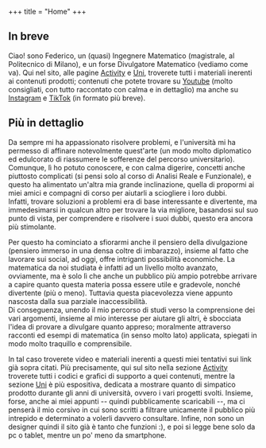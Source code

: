+++
title = "Home"
+++

## In breve
Ciao! sono Federico, un (quasi) Ingegnere Matematico (magistrale, al Politecnico di Milano), e un forse Divulgatore Matematico (vediamo come va). Qui nel sito, alle pagine [Activity](/activity/) e [Uni](/uni/), troverete tutti i materiali inerenti ai contenuti prodotti; contenuti che potete trovare su [Youtube](https://www.youtube.com/@divmat_yt) (molto consigliati, con tutto raccontato con calma e in dettaglio) ma anche su [Instagram](https://www.instagram.com/divmat_im) e [TikTok](https://tiktok.com/@divmat_tt) (in formato più breve). 

## Più in dettaglio

<!-- Ciao! Sono uno studente della magistrale di Ingegeria Matematica, al Politecnico di Milano, indirizzo Statistical Learning. Un indirizzo relativamente nuovo e quindi sconosciuto, che però esiste e raccoglie sempre più seguaci. Ma se il sito ha il mio nome non siamo evidentemente qui solo per sponsorizzare questo corso di laurea, quindi addentriamoci nel discorso. -->

<!-- Sin da bambino (frase di circostanza comoda per cominciare il paragrafo, in realtà non mi ricordo molto)  -->
Da sempre mi ha appassionato risolvere problemi, e l'università mi ha permesso di affinare notevolmente quest'arte (un modo molto diplomatico ed edulcorato di riassumere le sofferenze del percorso universitario). Comunque, lì ho potuto conoscere, e con calma digerire, concetti anche piuttosto complicati (si pensi solo al corso di Analisi Reale e Funzionale), e questo ha alimentato un'altra mia grande inclinazione, quella di propormi ai miei amici e compagni di corso per aiutarli a sciogliere i loro dubbi.\
Infatti, trovare soluzioni a problemi era di base interessante e divertente, ma immedesimarsi in qualcun altro per trovare la via migliore, basandosi sul suo punto di vista, per comprendere e risolvere i suoi dubbi, questo era ancora più stimolante.

Per questo ha cominciato a sfiorarmi anche il pensiero della divulgazione (pensiero immerso in una densa coltre di imbarazzo), insieme al fatto che lavorare sui social, ad oggi, offre intriganti possibilità economiche. La matematica da noi studiata è infatti ad un livello molto avanzato, ovviamente, ma è solo lì che anche un pubblico più ampio potrebbe arrivare a capire quanto questa materia possa essere utile e gradevole, nonché divertente (più o meno). Tuttavia questa piacevolezza viene appunto nascosta dalla sua parziale inaccessibilità.\
Di conseguenza, unendo il mio percorso di studi verso la comprensione dei vari argomenti, insieme al mio interesse per aiutare gli altri, è sbocciata l'idea di provare a divulgare quanto appreso; moralmente attraverso racconti ed esempi di matematica (in senso molto lato) applicata, spiegati in modo molto traquillo e comprensibile.

In tal caso troverete video e materiali inerenti a questi miei tentativi sui link già sopra citati. Più precisamente, qui sul sito nella sezione [Activity](/activity/) troverete tutti i codici e grafici di supporto a quei contenuti, mentre la sezione [Uni](/uni/) è più espositiva, dedicata a mostrare quanto di simpatico prodotto durante gli anni di università, ovvero i vari progetti svolti.
Insieme, forse, anche ai miei appunti -- quindi pubblicamente scaricabili --, ma ci penserà il mio corsivo in cui sono scritti a filtrare unicamente il pubblico più intrepido e determinato a volerli davvero consultare. Infine, non sono un designer quindi il sito già è tanto che funzioni :), e poi si legge bene solo da pc o tablet, mentre un po' meno da smartphone.